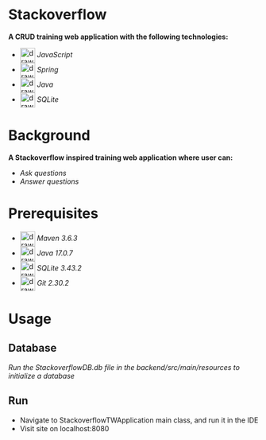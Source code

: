 # Stackoverflow
**A CRUD training web application with the following technologies:**
- <img src="https://raw.githubusercontent.com/yurijserrano/Github-Profile-Readme-Logos/042e36c55d4d757621dedc4f03108213fbb57ec4/programming%20languages/javascript.svg" alt="drawing" width="30" align="center"/> *JavaScript*
-  <img src="https://raw.githubusercontent.com/yurijserrano/Github-Profile-Readme-Logos/042e36c55d4d757621dedc4f03108213fbb57ec4/frameworks/spring.svg" alt="drawing" width="30" align="center"/> *Spring*
- <img src="https://raw.githubusercontent.com/yurijserrano/Github-Profile-Readme-Logos/042e36c55d4d757621dedc4f03108213fbb57ec4/programming%20languages/java.svg" alt="drawing" width="30" align="center"/> *Java* 
- <img src="https://cdn.worldvectorlogo.com/logos/sqlite.svg" alt="drawing" width="30" align="center"/> *SQLite*

# Background
**A Stackoverflow inspired training web application where user can:**
- *Ask questions*
- *Answer questions*

# Prerequisites
- <img src="https://upload.wikimedia.org/wikipedia/commons/5/52/Apache_Maven_logo.svg" alt="drawing" width="30" align="center"/> *Maven 3.6.3*
- <img src="https://raw.githubusercontent.com/yurijserrano/Github-Profile-Readme-Logos/042e36c55d4d757621dedc4f03108213fbb57ec4/programming%20languages/java.svg" alt="drawing" width="30" align="center"/> *Java 17.0.7*
- <img src="https://cdn.worldvectorlogo.com/logos/sqlite.svg" alt="drawing" width="30" align="center"/> *SQLite 3.43.2*
- <img src="https://raw.githubusercontent.com/yurijserrano/Github-Profile-Readme-Logos/042e36c55d4d757621dedc4f03108213fbb57ec4/others/git.svg" alt="drawing" width="30" align="center"/> *Git 2.30.2*

# Usage

## Database

*Run the StackoverflowDB.db file in the backend/src/main/resources to initialize a database*


## Run

- Navigate to StackoverflowTWApplication main class, and run it in the IDE
- Visit site on localhost:8080

